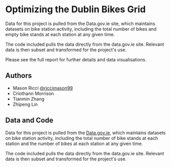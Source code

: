 
# Optimizing the Dublin Bikes Grid

Data for this project is pulled from the Data.gov.ie site, which maintains datasets on bike station activity, including the total number of bikes and empty bike stands at each station at any given time.

The code included pulls the data directly from the data.gov.ie site. Relevant data is then subset and transformed for the project's use. 

Please see the full report for further details and data visualisations.  



## Authors

- Mason Ricci [@riccimason99](https://github.com/riccimason99)
- Criothann Morrison
- Tianmin Zhang
- Zhipeng Lin



## Data and Code 

Data for this project is pulled from the [Data.gov.ie](https://data.gov.ie/dataset/dublinbikes-api), which maintains datasets on bike station activity, including the total number of bike stands at each station and the number of bikes at each station at any given time.

The code included pulls the data directly from the data.gov.ie site. Relevant data is then subset and transformed for the project's use. 

